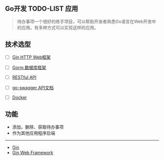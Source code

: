 ## Go开发 TODO-LIST 应用

> 待办事项一个很好的练手项目，可以帮助开发者熟悉Go语言在Web开发中的应用。有多种方式可以实现这样的应用。

## 技术选型

- [ ] [Gin HTTP Web框架](https://github.com/gin-gonic/gin)
- [ ] [Gorm 数据库框架]()
- [ ] [RESTful API]()
- [ ] [go-swagger API文档]()
- [ ] [Docker]()


## 功能
- 添加，删除、获取待办事项
- 作为其他应用程序后端



---

- [Gin](https://github.com/gin-gonic/gin)
- [Gin Web Framework](https://pkg.go.dev/github.com/gin-gonic/gin)